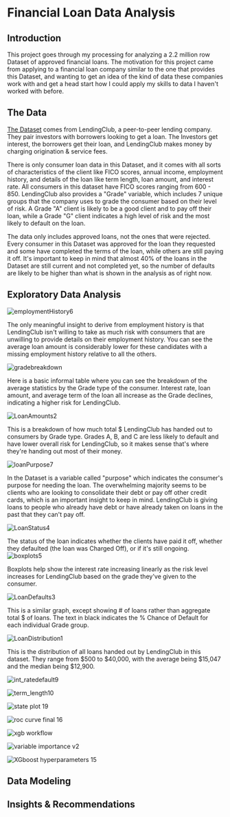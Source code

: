 # Financial Loan Data Analysis

## Introduction
  
This project goes through my processing for analyzing a 2.2 million row Dataset of approved financial loans.  The motivation for this project came from applying to a financial loan company similar to the one that provides this Dataset, and wanting to get an idea of the kind of data these companies work with and get a head start how I could apply my skills to data I haven't worked with before.

## The Data
[The Dataset](https://www.kaggle.com/wordsforthewise/lending-club) comes from LendingClub, a peer-to-peer lending company.  They pair investors with borrowers looking to get a loan.  The Investors get interest, the borrowers get their loan, and LendingClub makes money by charging origination & service fees.

There is only consumer loan data in this Dataset, and it comes with all sorts of characteristics of the client like FICO scores, annual income, employment history, and details of the loan like term length, loan amount, and interest rate.  All consumers in this dataset have FICO scores ranging from 600 - 850.  LendingClub also provides a "Grade" variable, which includes 7 unique groups that the company uses to grade the consumer based on their level of risk.  A Grade "A" client is likely to be a good client and to pay off their loan, while a Grade "G" client indicates a high level of risk and the most likely to default on the loan.  

The data only includes approved loans, not the ones that were rejected.  Every consumer in this Dataset was approved for the loan they requested and some have completed the terms of the loan, while others are still paying it off.  It's important to keep in mind that almost 40% of the loans in the Dataset are still current and not completed yet, so the number of defaults are likely to be higher than what is shown in the analysis as of right now.  

## Exploratory Data Analysis

![employmentHistory6](https://user-images.githubusercontent.com/16946556/92037353-7d99e800-ed26-11ea-9ac5-4e4c84c42dec.png)

The only meaningful insight to derive from employment history is that LendingClub isn't willing to take as much risk with consumers that are unwilling to provide details on their employment history.  You can see the average loan amount is considerably lower for these candidates with a missing employment history relative to all the others.


![gradebreakdown](https://user-images.githubusercontent.com/16946556/92037354-7e327e80-ed26-11ea-9452-975e1caa6aa9.png)

Here is a basic informal table where you can see the breakdown of the average statistics by the Grade type of the consumer.  Interest rate, loan amount, and average term of the loan all increase as the Grade declines, indicating a higher risk for LendingClub.

![LoanAmounts2](https://user-images.githubusercontent.com/16946556/92037357-7e327e80-ed26-11ea-8d6c-1069a46e07f0.png)

This is a breakdown of how much total $ LendingClub has handed out to consumers by Grade type.  Grades A, B, and C are less likely to default and have lower overall risk for LendingClub, so it makes sense that's where they're handing out most of their money.

![loanPurpose7](https://user-images.githubusercontent.com/16946556/92037359-7ecb1500-ed26-11ea-9487-8f607c279986.png)

In the Dataset is a variable called "purpose" which indicates the consumer's purpose for needing the loan.  The overwhelming majority seems to be clients who are looking to consolidate their debt or pay off other credit cards, which is an important insight to keep in mind.  LendingClub is giving loans to people who already have debt or have already taken on loans in the past that they can't pay off.

![LoanStatus4](https://user-images.githubusercontent.com/16946556/92037360-7ecb1500-ed26-11ea-8f44-0d52d9885470.png)

The status of the loan indicates whether the clients have paid it off, whether they defaulted (the loan was Charged Off), or if it's still ongoing.
![boxplots5](https://user-images.githubusercontent.com/16946556/92037361-7ecb1500-ed26-11ea-9d69-2e7ce6519444.png)

Boxplots help show the interest rate increasing linearly as the risk level increases for LendingClub based on the grade they've given to the consumer.  


![LoanDefaults3](https://user-images.githubusercontent.com/16946556/92037963-7b845900-ed27-11ea-8f9b-b485850e9738.png)

This is a similar graph, except showing # of loans rather than aggregate total $ of loans.  The text in black indicates the % Chance of Default for each individual Grade group.  

![LoanDistribution1](https://user-images.githubusercontent.com/16946556/92037964-7b845900-ed27-11ea-873c-4e070f4b8ba9.png)

This is the distribution of all loans handed out by LendingClub in this dataset.  They range from $500 to $40,000, with the average being $15,047 and the median being $12,900.  

![int_ratedefault9](https://user-images.githubusercontent.com/16946556/92512297-714cd980-f1c3-11ea-9b1e-2297cbe1f7bf.png)

![term_length10](https://user-images.githubusercontent.com/16946556/92512308-7578f700-f1c3-11ea-8feb-8a3488071e40.png)

![state plot 19](https://user-images.githubusercontent.com/16946556/92635652-0b2b8980-f28b-11ea-8a27-7633aa4087ee.png)

![roc curve final 16](https://user-images.githubusercontent.com/16946556/92634904-d3701200-f289-11ea-9f4a-8eaa976403bb.png)

![xgb workflow](https://user-images.githubusercontent.com/16946556/92634909-d539d580-f289-11ea-8821-0f3df93e8b05.png)

![variable importance v2](https://user-images.githubusercontent.com/16946556/92634926-dc60e380-f289-11ea-878d-791a5f7282f6.png)

![XGboost hyperparameters 15](https://user-images.githubusercontent.com/16946556/92634937-e08d0100-f289-11ea-9c45-d5546f1be140.png)


## Data Modeling


## Insights & Recommendations
